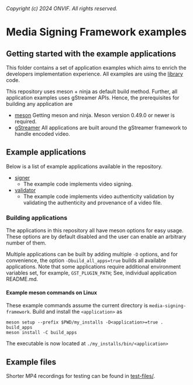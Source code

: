 *Copyright (c) 2024 ONVIF. All rights reserved.*

# Media Signing Framework examples

## Getting started with the example applications
This folder contains a set of application examples which aims to enrich the developers
implementation experience. All examples are using the [library](../lib/) code.

This repository uses meson + ninja as default build method. Further, all application
examples uses gStreamer APIs. Hence, the prerequisites for building any application are
- [meson](https://mesonbuild.com/Getting-meson.html) Getting meson and ninja. Meson
version 0.49.0 or newer is required.
- [gStreamer](https://gstreamer.freedesktop.org/documentation/installing/index.html?gi-language=c)
All applications are built around the gStreamer framework to handle encoded video.

## Example applications
Below is a list of example applications available in the repository.
- [signer](./apps/signer/)
  - The example code implements video signing.
- [validator](./apps/validator/)
  - The example code implements video authenticity validation by validating the
  authenticity and provenance of a video file.

### Building applications
The applications in this repository all have meson options for easy usage. These options
are by default disabled and the user can enable an arbitrary number of them.

Multiple applications can be built by adding multiple `-D` options, and for convenience,
the option `-Dbuild_all_apps=true` builds all available applications.
Note that some applications require additional environment variables set, for example,
`GST_PLUGIN_PATH`; See, individual application README.md.

#### Example meson commands on Linux
These example commands assume the current directory is `media-signing-framework`.
Build and install the `<application>` as
```
meson setup --prefix $PWD/my_installs -D<application>=true . build_apps
meson install -C build_apps
```
The executable is now located at `./my_installs/bin/<application>`

## Example files
Shorter MP4 recordings for testing can be found in [test-files/](./test-files/).
